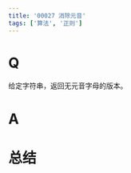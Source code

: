 ```yaml
---
title: '00027 消除元音'
tags: ['算法', '正则']
---
```


# Q

给定字符串，返回无元音字母的版本。

# A



# 总结



<script>
  function func(str) {
    return str.replaceAll(/[aeiou]/gi, '')
  }
  console.log(func('hello'))
  console.log(func('world'))
  console.log(func('hello world'))
  console.log(func('aeiou'))
  console.log(func('AEIOU'))
  
  
</script>